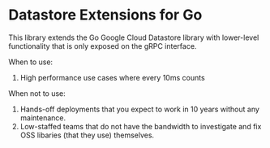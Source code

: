 # Datastore Extensions for Go
This library extends the Go Google Cloud Datastore library with lower-level functionality that is only exposed on the gRPC interface.

When to use:

1. High performance use cases where every 10ms counts

When not to use:

1. Hands-off deployments that you expect to work in 10 years without any maintenance.
2. Low-staffed teams that do not have the bandwidth to investigate and fix OSS libaries (that they use) themselves.
